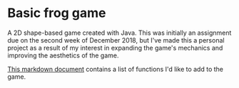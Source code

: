 # Basic frog game

A 2D shape-based game created with Java. This was initially an assignment due on the second week of December 2018, but I've made this a personal project as a result of my interest in expanding the game's mechanics and improving the aesthetics of the game.

[This markdown document](/todo.md) contains a list of functions I'd like to add to the game.
